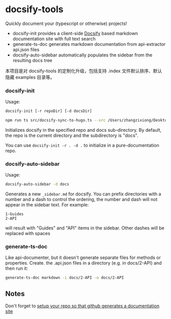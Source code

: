 # docsify-tools

Quickly document your (typescript or otherwise) projects!

- docsify-init provides a client-side [Docsify](https://docsify.js.org/) based markdown
  documentation site with full text search
- generate-ts-doc generates markdown documentation from api-extractor api.json files
- docsify-auto-sidebar automatically populates the sidebar from the resulting docs tree

本项目是对 docsify-tools 的定制化升级，包括支持 .index 文件默认排序、默认隐藏 examples 目录等。

### docsify-init

Usage:

```sh
docsify-init [-r repoDir] [-d docsDir]

npm run ts src/docsify-sync-to-hugo.ts --src /Users/zhangzixiong/Desktop/Docs/Business/Industry-Series --target /Users/zhangzixiong/Desktop/Workspace/Github/ngte/seo-markdown-blog-site/hugo/content/books
```

Initializes docsify in the specified repo and docs sub-directory. By default, the repo is the
current directory and the subdirectory is "docs".

You can use `docsify-init -r . -d .` to initialize in a pure-documentation repo.

### docsify-auto-sidebar

Usage:

```sh
docsify-auto-sidebar -d docs
```

Generates a new `_sidebar.md` for docsify. You can prefix directories with a number and a dash to control the ordering, the number and dash will not appear in the sidebar text. For example:

    1-Guides
    2-API

will result with "Guides" and "API" items in the sidebar. Other dashes will be replaced with spaces

### generate-ts-doc

Like api-documenter, but it doesn't generate separate files for methods or properties. Create. the .api.json files in a directory (e.g. in docs/2-API) and then run it:

```sh
generate-ts-doc markdown -i docs/2-API -o docs/2-API
```

## Notes

Don't forget to [setup your repo so that github generates a documentation site](https://help.github.com/en/articles/configuring-a-publishing-source-for-github-pages)
